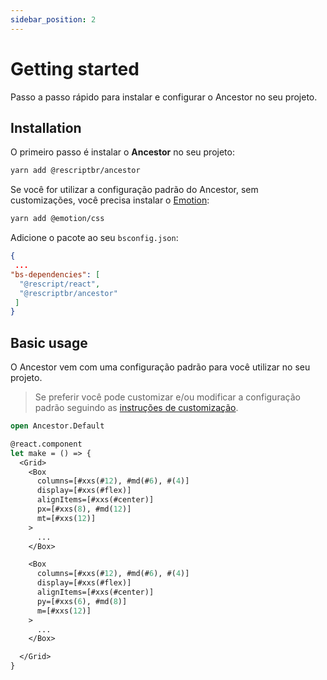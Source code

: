 ```yaml
---
sidebar_position: 2
---
```


# Getting started

Passo a passo rápido para instalar e configurar o Ancestor no seu projeto.

## Installation

O primeiro passo é instalar o **Ancestor** no seu projeto:

```sh
yarn add @rescriptbr/ancestor
```

Se você for utilizar a configuração padrão do Ancestor, sem customizações, você precisa instalar o [Emotion](https://emotion.sh):

```sh
yarn add @emotion/css
```

Adicione o pacote ao seu `bsconfig.json`:

```json title="bsconfig.json"
{
 ...
"bs-dependencies": [
  "@rescript/react",
  "@rescriptbr/ancestor"
 ]
}

```

## Basic usage

O Ancestor vem com uma configuração padrão para você utilizar no seu projeto.

> Se preferir você pode customizar e/ou modificar a configuração padrão seguindo as [instruções de customização](/docs/customization).

```ocaml title="App.res"
open Ancestor.Default

@react.component
let make = () => {
  <Grid>
    <Box
      columns=[#xxs(#12), #md(#6), #(4)]
      display=[#xxs(#flex)]
      alignItems=[#xxs(#center)]
      px=[#xxs(8), #md(12)]
      mt=[#xxs(12)]
    >
      ...
    </Box>

    <Box
      columns=[#xxs(#12), #md(#6), #(4)]
      display=[#xxs(#flex)]
      alignItems=[#xxs(#center)]
      py=[#xxs(6), #md(8)]
      m=[#xxs(12)]
    >
      ...
    </Box>

  </Grid>
}
```
